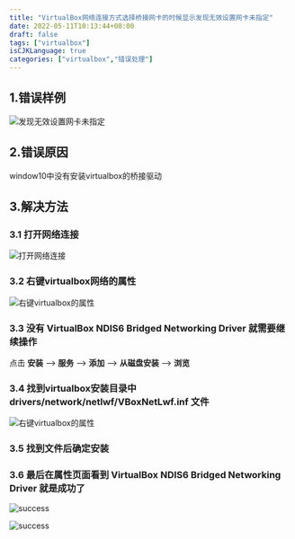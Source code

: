 ```yaml
---
title: "VirtualBox网络连接方式选择桥接网卡的时候显示发现无效设置网卡未指定"
date: 2022-05-11T10:13:44+08:00
draft: false
tags: ["virtualbox"]
isCJKLanguage: true
categories: ["virtualbox","错误处理"]
---
```


## 1.错误样例

![发现无效设置网卡未指定](/image/2022/05/11/virtualbox网络连接方式选择桥接网卡的时候显示发现无效设置网卡未指定/01发现无效设置网卡未指定.png)

## 2.错误原因

 window10中没有安装virtualbox的桥接驱动

## 3.解决方法

### 3.1 打开网络连接

![打开网络连接](/image/2022/05/11/virtualbox网络连接方式选择桥接网卡的时候显示发现无效设置网卡未指定/02打开网络连接.png)

### 3.2 右键virtualbox网络的属性

![右键virtualbox的属性](/image/2022/05/11/virtualbox网络连接方式选择桥接网卡的时候显示发现无效设置网卡未指定/03右键virtualbox的属性.png)

### 3.3 没有 **VirtualBox NDIS6 Bridged Networking Driver** 就需要继续操作

点击 **安装** --> **服务** --> **添加** --> **从磁盘安装** --> **浏览**

### 3.4 找到virtualbox安装目录中 **drivers/network/netlwf/VBoxNetLwf.inf** 文件

![右键virtualbox的属性](/image/2022/05/11/virtualbox网络连接方式选择桥接网卡的时候显示发现无效设置网卡未指定/04找到VBoxNetLwf文件.png)

### 3.5 找到文件后确定安装

### 3.6 最后在属性页面看到 **VirtualBox NDIS6 Bridged Networking Driver** 就是成功了

![success](/image/2022/05/11/virtualbox网络连接方式选择桥接网卡的时候显示发现无效设置网卡未指定/05成功.png)

![success](/image/2022/05/11/virtualbox网络连接方式选择桥接网卡的时候显示发现无效设置网卡未指定/06成功.png)
